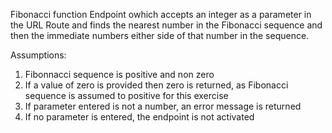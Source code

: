 Fibonacci function 
Endpoint owhich accepts an integer as a parameter in the URL Route
and finds the nearest number in the Fibonacci sequence
and then the immediate numbers either side of that number in the sequence.

Assumptions:
1. Fibonnacci sequence is positive and non zero
2. If a value of zero is provided then zero is returned, as Fibonacci sequence is assumed to positive for this exercise
3. If parameter entered is not a number, an error message is returned
4. If no parameter is entered, the endpoint is not activated
